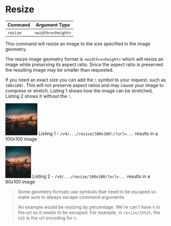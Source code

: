 # Resize

| Command        | Argument Type 
|----------------|--------------
| `resize`       | `<width>x<height>`

This command will resize an image to the size specified in the image geometry.

The resize image geometry format is `<width>x<height>` which will resize an image while
preserving its aspect ratio. Since the aspect ratio is preserved the resulting image may
be smaller than requested.

If you need an exact size you can add the `!` symbol to your request, such as `100x100!`. This
will not preserve aspect ratios and may cause your image to compress or stretch. Listing 1 shows
how the image can be stretched, Listing 2 shows it without the `!`.

![Listing 1 - resize/100x100!](../assets/resize100x100exclamation.jpg "Listing 1")
<span class="caption">Listing 1 - `/v4/.../resize/100x100!/?url=...` results in a 100x100 image</span>

![Listing 2 - resize/100x100](../assets/resize100x100.jpg "Listing 2")
<span class="caption">Listing 2 - `/v4/.../resize/100x100/?url=...` results in a 80x100 image</span>

> Some geometry formats use symbols that need to be escaped so make sure to always escape
> command arguments.
>
> An example would be resizing by percentage. We're can't have `%` in the url so it needs 
> to be escaped. For example, in `resize/15%25`, the `%25` is the url encoding for `%`.
>